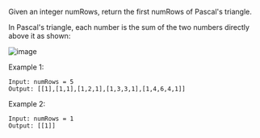 Given an integer numRows, return the first numRows of Pascal's triangle.

In Pascal's triangle, each number is the sum of the two numbers directly above it as shown:

![image](https://upload.wikimedia.org/wikipedia/commons/0/0d/PascalTriangleAnimated2.gif)

Example 1:

```
Input: numRows = 5
Output: [[1],[1,1],[1,2,1],[1,3,3,1],[1,4,6,4,1]]
```

Example 2:

```
Input: numRows = 1
Output: [[1]]
```
